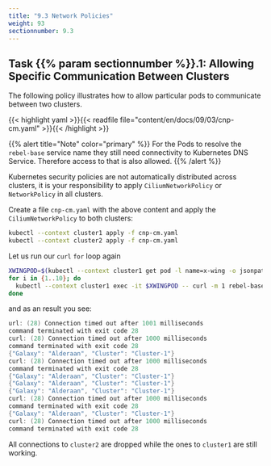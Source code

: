 ```yaml
---
title: "9.3 Network Policies"
weight: 93
sectionnumber: 9.3
---
```


## Task {{% param sectionnumber %}}.1: Allowing Specific Communication Between Clusters


The following policy illustrates how to allow particular pods to communicate between two clusters.

{{< highlight yaml >}}{{< readfile file="content/en/docs/09/03/cnp-cm.yaml" >}}{{< /highlight >}}

{{% alert title="Note" color="primary" %}}
For the Pods to resolve the `rebel-base` service name they still need connectivity to Kubernetes DNS Service. Therefore access to that is also allowed.
{{% /alert %}}

Kubernetes security policies are not automatically distributed across clusters, it is your responsibility to apply `CiliumNetworkPolicy` or `NetworkPolicy` in all clusters.

Create a file `cnp-cm.yaml` with the above content and apply the `CiliumNetworkPolicy` to both clusters:

```bash
kubectl --context cluster1 apply -f cnp-cm.yaml
kubectl --context cluster2 apply -f cnp-cm.yaml
```

Let us run our `curl` `for` loop again

```bash
XWINGPOD=$(kubectl --context cluster1 get pod -l name=x-wing -o jsonpath="{.items[0].metadata.name}")
for i in {1..10}; do                                       
  kubectl --context cluster1 exec -it $XWINGPOD -- curl -m 1 rebel-base
done
```

and as an result you see:

```c
url: (28) Connection timed out after 1001 milliseconds
command terminated with exit code 28
curl: (28) Connection timed out after 1000 milliseconds
command terminated with exit code 28
{"Galaxy": "Alderaan", "Cluster": "Cluster-1"}
curl: (28) Connection timed out after 1000 milliseconds
command terminated with exit code 28
{"Galaxy": "Alderaan", "Cluster": "Cluster-1"}
{"Galaxy": "Alderaan", "Cluster": "Cluster-1"}
{"Galaxy": "Alderaan", "Cluster": "Cluster-1"}
curl: (28) Connection timed out after 1000 milliseconds
command terminated with exit code 28
{"Galaxy": "Alderaan", "Cluster": "Cluster-1"}
curl: (28) Connection timed out after 1000 milliseconds
command terminated with exit code 28
```

All connections to `cluster2` are dropped while the ones to `cluster1` are still working.
